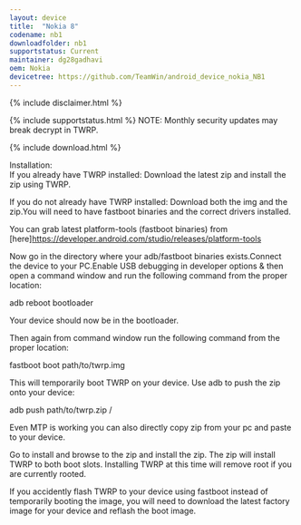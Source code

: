 ```yaml
---
layout: device
title:  "Nokia 8"
codename: nb1
downloadfolder: nb1
supportstatus: Current
maintainer: dg28gadhavi
oem: Nokia
devicetree: https://github.com/TeamWin/android_device_nokia_NB1
---
```


{% include disclaimer.html %}

{% include supportstatus.html %}
NOTE: Monthly security updates may break decrypt in TWRP.

{% include download.html %}

<div class='page-heading'>Installation:</div>
If you already have TWRP installed:
Download the latest zip and install the zip using TWRP.

If you do not already have TWRP installed:
Download both the img and the zip.You will need to have fastboot binaries and the correct drivers installed.

You can grab latest platform-tools (fastboot binaries) from [here]https://developer.android.com/studio/releases/platform-tools

Now go in the directory where your adb/fastboot binaries exists.Connect the device to your PC.Enable USB debugging in developer options & then open a command window and run the following command from the proper location: 

adb reboot bootloader

Your device should now be in the bootloader.

Then again from command window run the following command from the proper location:

fastboot boot path/to/twrp.img

This will temporarily boot TWRP on your device. Use adb to push the zip onto your device:

adb push path/to/twrp.zip /

Even MTP is working you can also directly copy zip from your pc and paste to your device.

Go to install and browse to the zip and install the zip. The zip will install TWRP to both boot slots. Installing TWRP at this time will remove root if you are currently rooted.

If you accidently flash TWRP to your device using fastboot instead of temporarily booting the image, you will need to download the latest factory image for your device and reflash the boot image.
